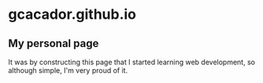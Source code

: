 # gcacador.github.io
## My personal page

It was by constructing this page that I started learning web development, so although simple, I'm very proud of it.
